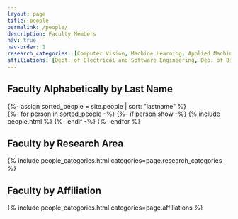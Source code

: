 ```yaml
---
layout: page
title: people
permalink: /people/
description: Faculty Members
nav: true
nav-order: 1
research_categories: [Computer Vision, Machine Learning, Applied Machine Learning, Medical Imaging]
affiliations: [Dept. of Electrical and Software Engineering, Dep. of Biomedical Engineering, Dept. of Geomatics Engineering, Hotchkiss Brain Institute]
---
```


<div class="people">
  <h2 class="grid-title">Faculty Alphabetically by Last Name</h2>
  {%- assign sorted_people = site.people | sort: "lastname" %}
  <!-- Generate cards for each person -->
  <div class="grid">
    {%- for person in sorted_people -%}
      {%- if person.show -%}
        {% include people.html %}
      {%- endif -%}
    {%- endfor %}
  </div>

  <h2 class="grid-title">Faculty by Research Area</h2>
  {% include people_categories.html categories=page.research_categories %}

  <h2 class="grid-title">Faculty by Affiliation</h2>
  {% include people_categories.html categories=page.affiliations %}
</div>